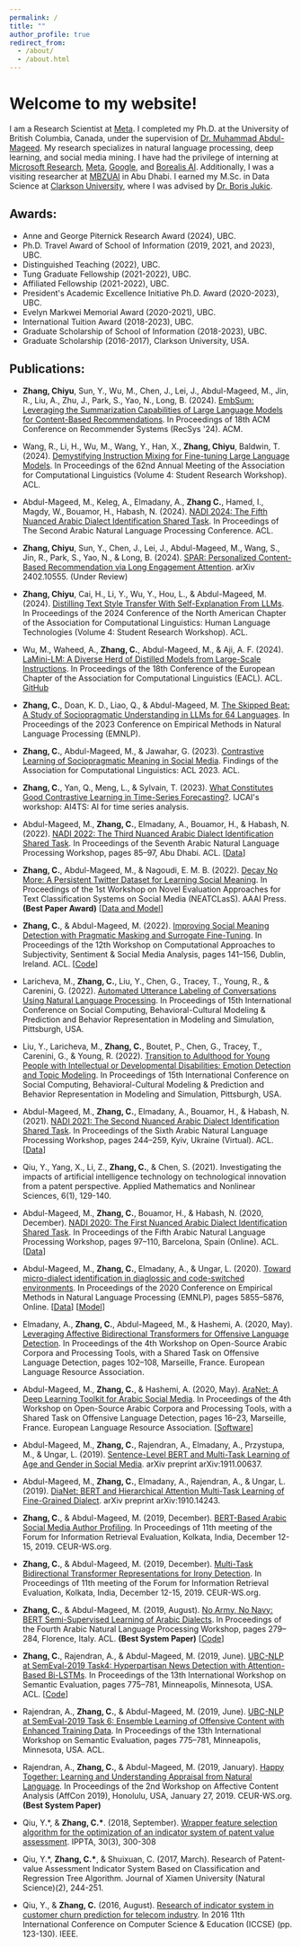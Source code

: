```yaml
---
permalink: /
title: ""
author_profile: true
redirect_from: 
  - /about/
  - /about.html
---
```

# Welcome to my website!

I am a Research Scientist at [Meta](https://research.facebook.com/). I completed my Ph.D. at the University of British Columbia, Canada, under the supervision of [Dr. Muhammad Abdul-Mageed](https://mageed.arts.ubc.ca/). My research specializes in natural language processing, deep learning, and social media mining. I have had the privilege of interning at [Microsoft Research](https://www.microsoft.com/en-us/research/), [Meta](https://research.facebook.com/), [Google](https://research.google/), and [Borealis AI](https://www.borealisai.com/). Additionally, I was a visiting researcher at [MBZUAI](https://mbzuai.ac.ae/) in Abu Dhabi. I earned my M.Sc. in Data Science at [Clarkson University](https://www.clarkson.edu/), where I was advised by [Dr. Boris Jukic](https://www.clarkson.edu/people/boris-jukic).

## Awards:
* Anne and George Piternick Research Award (2024), UBC.
* Ph.D. Travel Award of School of Information (2019, 2021, and 2023), UBC.
* Distinguished Teaching (2022), UBC.
* Tung Graduate Fellowship (2021-2022), UBC.
* Affiliated Fellowship (2021-2022), UBC.
* President's Academic Excellence Initiative Ph.D. Award (2020-2023), UBC.
* Evelyn Markwei Memorial Award (2020-2021), UBC.
* International Tuition Award (2018-2023), UBC.
* Graduate Scholarship of School of Information (2018-2023), UBC. 
* Graduate Scholarship (2016-2017), Clarkson University, USA.

## Publications:
* **Zhang, Chiyu**, Sun, Y., Wu, M., Chen, J., Lei, J., Abdul-Mageed, M., Jin, R., Liu, A., Zhu, J., Park, S., Yao, N., Long, B. (2024). [EmbSum: Leveraging the Summarization Capabilities of Large Language Models for Content-Based Recommendations](https://arxiv.org/pdf/2405.11441). In Proceedings of 18th ACM Conference on Recommender Systems (RecSys '24). ACM.

* Wang, R., Li, H., Wu, M., Wang, Y., Han, X., **Zhang, Chiyu**, Baldwin, T. (2024). [Demystifying Instruction Mixing for Fine-tuning Large Language Models](https://aclanthology.org/2024.acl-srw.15.pdf). In Proceedings of the 62nd Annual Meeting of the Association for Computational Linguistics (Volume 4: Student Research Workshop). ACL. 

* Abdul-Mageed, M., Keleg, A., Elmadany, A., **Zhang C.**, Hamed, I., Magdy, W., Bouamor, H., Habash, N. (2024). [NADI 2024: The Fifth Nuanced Arabic Dialect Identification Shared Task](https://arxiv.org/pdf/2407.04910). In Proceedings of The Second Arabic Natural Language Processing Conference. ACL. 

* **Zhang, Chiyu**, Sun, Y., Chen, J., Lei, J., Abdul-Mageed, M., Wang, S., Jin, R., Park, S., Yao, N., & Long, B. (2024). [SPAR: Personalized Content-Based Recommendation via Long Engagement Attention](https://arxiv.org/abs/2402.10555). arXiv 2402.10555. (Under Review)

* **Zhang, Chiyu**, Cai, H., Li, Y., Wu, Y., Hou, L., & Abdul-Mageed, M. (2024). [Distilling Text Style Transfer With Self-Explanation From LLMs](https://arxiv.org/abs/2403.01106). In Proceedings of the 2024 Conference of the North American Chapter of the Association for Computational Linguistics: Human Language Technologies (Volume 4: Student Research Workshop). ACL. 


* Wu, M., Waheed, A., **Zhang, C.**, Abdul-Mageed, M., & Aji, A. F. (2024). [LaMini-LM: A Diverse Herd of Distilled Models from Large-Scale Instructions](https://arxiv.org/abs/2304.14402). In Proceedings of the 18th Conference of the European Chapter of the Association for Computational Linguistics (EACL). ACL. [GitHub](https://github.com/mbzuai-nlp/LaMini-LM/)

* **Zhang, C.**, Doan, K. D., Liao, Q., & Abdul-Mageed, M. [The Skipped Beat: A Study of Sociopragmatic Understanding in LLMs for 64 Languages](). In Proceedings of the 2023 Conference on Empirical Methods in Natural Language Processing (EMNLP).

* **Zhang, C.**, Abdul-Mageed, M., & Jawahar, G. (2023). [Contrastive Learning of Sociopragmatic Meaning in Social Media](https://arxiv.org/abs/2203.07648). Findings of the Association for Computational Linguistics: ACL 2023. ACL.


* **Zhang, C.**, Yan, Q., Meng, L., & Sylvain, T. (2023). [What Constitutes Good Contrastive Learning in Time-Series Forecasting?](https://arxiv.org/abs/2306.12086). IJCAI's workshop: AI4TS: AI for time series analysis.

* Abdul-Mageed, M., **Zhang, C.**, Elmadany, A., Bouamor, H., & Habash, N. (2022). [NADI 2022: The Third Nuanced Arabic Dialect Identification Shared Task](https://aclanthology.org/2022.wanlp-1.9/). In Proceedings of the Seventh Arabic Natural Language Processing Workshop, pages 85–97, Abu Dhabi. ACL. [[Data](https://nadi.dlnlp.ai/2022/)]

* **Zhang, C.**, Abdul-Mageed, M., & Nagoudi, E. M. B. (2022). [Decay No More: A Persistent Twitter Dataset for Learning Social Meaning](https://arxiv.org/pdf/2204.04611.pdf). In Proceedings of the 1st Workshop on Novel Evaluation Approaches for Text Classification Systems on Social Media (NEATCLasS). AAAI Press. **(Best Paper Award)** [[Data and Model](https://github.com/chiyuzhang94/PTSM)]

* **Zhang, C.**, & Abdul-Mageed, M. (2022). [Improving Social Meaning Detection with Pragmatic Masking and Surrogate Fine-Tuning](https://arxiv.org/abs/2108.00356). In Proceedings of the 12th Workshop on Computational Approaches to Subjectivity, Sentiment & Social Media Analysis, pages 141–156, Dublin, Ireland. ACL. [[Code](https://github.com/chiyuzhang94/PMLM-SFT)]

* Laricheva, M., **Zhang, C.**, Liu, Y., Chen, G., Tracey, T., Young, R., & Carenini, G. (2022). [Automated Utterance Labeling of Conversations Using Natural Language Processing](https://arxiv.org/abs/2208.06525). In Proceedings of 15th International Conference on Social Computing, Behavioral-Cultural Modeling & Prediction and Behavior Representation in Modeling and Simulation, Pittsburgh, USA.

* Liu, Y., Laricheva, M., **Zhang, C.**, Boutet, P., Chen, G., Tracey, T., Carenini, G., & Young, R. (2022). [Transition to Adulthood for Young People with Intellectual or Developmental Disabilities: Emotion Detection and Topic Modeling](). In Proceedings of 15th International Conference on Social Computing, Behavioral-Cultural Modeling & Prediction and Behavior Representation in Modeling and Simulation, Pittsburgh, USA.

* Abdul-Mageed, M., **Zhang, C.**, Elmadany, A., Bouamor, H., & Habash, N. (2021). [NADI 2021: The Second Nuanced Arabic Dialect Identification Shared Task](https://aclanthology.org/2021.wanlp-1.28.pdf). In Proceedings of the Sixth Arabic Natural Language Processing Workshop, pages 244–259, Kyiv, Ukraine (Virtual). ACL. [[Data](https://github.com/UBC-NLP/nadi)]

* Qiu, Y., Yang, X., Li, Z., **Zhang, C.**, & Chen, S. (2021). Investigating the impacts of artificial intelligence technology on technological innovation from a patent perspective. Applied Mathematics and Nonlinear Sciences, 6(1), 129-140.

* Abdul-Mageed, M., **Zhang, C.**, Bouamor, H., & Habash, N. (2020, December). [NADI 2020: The First Nuanced Arabic Dialect Identification Shared Task](https://aclanthology.org/2020.wanlp-1.9.pdf). In Proceedings of the Fifth Arabic Natural Language Processing Workshop, pages 97–110, Barcelona, Spain (Online). ACL. [[Data](https://github.com/UBC-NLP/nadi)]

* Abdul-Mageed, M., **Zhang, C.**, Elmadany, A., & Ungar, L. (2020). [Toward micro-dialect identification in diaglossic and code-switched environments](https://aclanthology.org/2020.emnlp-main.472/). In Proceedings of the 2020 Conference on Empirical Methods in Natural Language Processing (EMNLP), pages 5855–5876, Online. [[Data](https://github.com/UBC-NLP/microdialects)] [[Model](https://huggingface.co/UBC-NLP/MARBERT)]

* Elmadany, A., **Zhang, C.**, Abdul-Mageed, M., & Hashemi, A. (2020, May). [Leveraging Affective Bidirectional Transformers for Offensive Language Detection](https://aclanthology.org/2020.osact-1.17/). In Proceedings of the 4th Workshop on Open-Source Arabic Corpora and Processing Tools, with a Shared Task on Offensive Language Detection, pages 102–108, Marseille, France. European Language Resource Association.

* Abdul-Mageed, M., **Zhang, C.**, & Hashemi, A. (2020, May). [AraNet: A Deep Learning Toolkit for Arabic Social Media](https://aclanthology.org/2020.osact-1.3/?ref=https://githubhelp.com). In Proceedings of the 4th Workshop on Open-Source Arabic Corpora and Processing Tools, with a Shared Task on Offensive Language Detection, pages 16–23, Marseille, France. European Language Resource Association. [[Software](https://github.com/UBC-NLP/aranet)]

* Abdul-Mageed, M., **Zhang, C.**, Rajendran, A., Elmadany, A., Przystupa, M., & Ungar, L. (2019). [Sentence-Level BERT and Multi-Task Learning of Age and Gender in Social Media](https://arxiv.org/pdf/1911.00637.pdf). arXiv preprint arXiv:1911.00637.

* Abdul-Mageed, M., **Zhang, C.**, Elmadany, A., Rajendran, A., & Ungar, L. (2019). [DiaNet: BERT and Hierarchical Attention Multi-Task Learning of Fine-Grained Dialect](https://arxiv.org/pdf/1910.14243.pdf). arXiv preprint arXiv:1910.14243.

* **Zhang, C.**, & Abdul-Mageed, M. (2019, December). [BERT-Based Arabic Social Media Author Profiling](http://ceur-ws.org/Vol-2517/T2-2.pdf). In Proceedings of 11th meeting of the Forum for Information Retrieval Evaluation, Kolkata, India, December 12-15, 2019. CEUR-WS.org.

* **Zhang, C.**, & Abdul-Mageed, M. (2019, December). [Multi-Task Bidirectional Transformer Representations for Irony Detection](http://ceur-ws.org/Vol-2517/T4-2.pdf). In Proceedings of 11th meeting of the Forum for Information Retrieval Evaluation, Kolkata, India, December 12-15, 2019. CEUR-WS.org.

* **Zhang, C.**, & Abdul-Mageed, M. (2019, August). [No Army, No Navy: BERT Semi-Supervised Learning of Arabic Dialects](https://aclanthology.org/W19-4637.pdf). In Proceedings of the Fourth Arabic Natural Language Processing Workshop, pages 279–284, Florence, Italy. ACL. **(Best System Paper)** [[Code](https://github.com/chiyuzhang94/UBCNLP-MADAR_2019)]

* **Zhang, C.**, Rajendran, A., & Abdul-Mageed, M. (2019, June). [UBC-NLP at SemEval-2019 Task4: Hyperpartisan News Detection with Attention-Based Bi-LSTMs](https://aclanthology.org/S19-2136/). In Proceedings of the 13th International Workshop on Semantic Evaluation, pages 775–781, Minneapolis, Minnesota, USA. ACL. [[Code](https://github.com/chiyuzhang94/SemEval-2019-Hyperpartisan)]

* Rajendran, A., **Zhang, C.**, & Abdul-Mageed, M. (2019, June). [UBC-NLP at SemEval-2019 Task
6: Ensemble Learning of Offensive Content with Enhanced Training Data](https://aclanthology.org/S19-2136/). In Proceedings of the 13th International Workshop on Semantic Evaluation, pages 775–781, Minneapolis, Minnesota, USA. ACL.

* Rajendran, A., **Zhang, C.**, & Abdul-Mageed, M. (2019, January). [Happy Together: Learning and Understanding Appraisal from Natural Language](http://ceur-ws.org/Vol-2328/2_paper_24.pdf). In Proceedings of the 2nd Workshop on Affective Content Analysis (AffCon 2019), Honolulu, USA, January 27, 2019. CEUR-WS.org. **(Best System Paper)**

* Qiu, Y.\*, & **Zhang, C.\***. (2018, September). [Wrapper feature selection algorithm for the optimization of an indicator system of patent value assessment](https://arxiv.org/pdf/2001.08371.pdf). IPPTA, 30(3), 300-308

* Qiu, Y.\*, **Zhang, C.\***, & Shuixuan, C. (2017, March). Research of Patent-value Assessment Indicator System Based on Classification and Regression Tree Algorithm. Journal of Xiamen University (Natural Science)(2), 244-251.

* Qiu, Y., & **Zhang, C.** (2016, August). [Research of indicator system in customer churn prediction for telecom industry](https://www.researchgate.net/profile/Chiyu-Zhang-4/publication/323686017_Research_of_Indicator_System_in_Customer_Churn_Prediction_for_Telecom_Industry/links/5aa432cf0f7e9badd9a9af22/Research-of-Indicator-System-in-Customer-Churn-Prediction-for-Telecom-Industry.pdf). In 2016 11th International Conference on Computer Science & Education (ICCSE) (pp. 123-130). IEEE.
